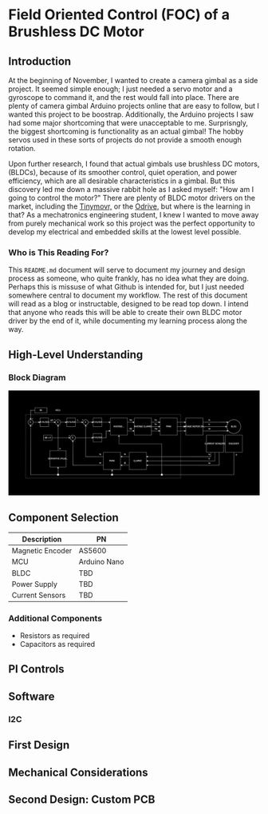 # Field Oriented Control (FOC) of a Brushless DC Motor

## Introduction

At the beginning of November, I wanted to create a camera gimbal as a side project. It seemed simple enough; I just needed a servo motor and a gyroscope to command it, and the rest would fall into place. There are plenty of camera gimbal Arduino projects online that are easy to follow, but I wanted this project to be boostrap. Additionally, the Arduino projects I saw had some major shortcoming that were unacceptable to me. Surprisngly, the biggest shortcoming is functionality as an actual gimbal! The hobby servos used in these sorts of projects do not provide a smooth enough rotation.

Upon further research, I found that actual gimbals use brushless DC motors, (BLDCs), because of its smoother control, quiet operation, and power efficiency, which are all desirable characteristics in a gimbal. But this discovery led me down a massive rabbit hole as I asked myself: "How am I going to control the motor?" There are plenty of BLDC motor drivers on the market, including the [Tinymovr,](https://tinymovr.com/en-us) or the [Odrive,](https://odriverobotics.com/?srsltid=AfmBOornOrGTfZCiD05f8jtOMgs2SLPtsRMCaBWyb3TLv5Ix27u7qMqg) but where is the learning in that? As a mechatronics engineering student, I knew I wanted to move away from purely mechanical work so this project was the perfect opportunity to develop my electrical and embedded skills at the lowest level possible.

### Who is This Reading For?

This `README.md` document will serve to document my journey and design process as someone, who quite frankly, has no idea what they are doing. Perhaps this is missuse of what Github is intended for, but I just needed somewhere central to document my workflow. The rest of this document will read as a blog or instructable, designed to be read top down. I intend that anyone who reads this will be able to create their own BLDC motor driver by the end of it, while documenting my learning process along the way.

## High-Level Understanding

### Block Diagram

![Block diagram of motor controller](Images/block-diagram.svg)

## Component Selection

| Description | PN |
| --- | --- |
| Magnetic Encoder | AS5600 |
| MCU | Arduino Nano |
| BLDC | TBD |
| Power Supply | TBD |
| Current Sensors | TBD |

### Additional Components

* Resistors as required
* Capacitors as required

## PI Controls

## Software

### I2C

## First Design

## Mechanical Considerations

## Second Design: Custom PCB
